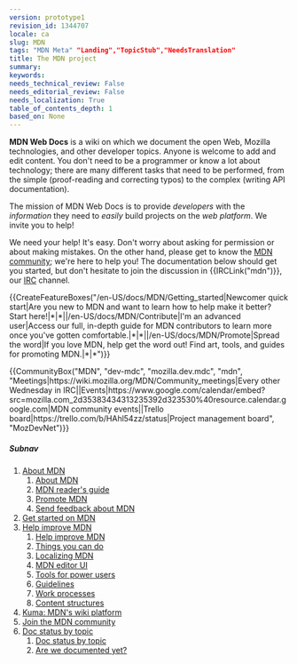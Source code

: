 ```yaml
---
version: prototype1
revision_id: 1344707
locale: ca
slug: MDN
tags: "MDN Meta" "Landing","TopicStub","NeedsTranslation"
title: The MDN project
summary: 
keywords: 
needs_technical_review: False
needs_editorial_review: False
needs_localization: True
table_of_contents_depth: 1
based_on: None
---
```

<p><strong>MDN Web Docs</strong> is a wiki on which we document the open Web, Mozilla technologies, and other developer topics. Anyone is welcome to add and edit content. You don't need to be a programmer or know a lot about technology; there are many different tasks that need to be performed, from the simple (proof-reading and correcting typos) to the complex (writing API documentation).</p>

<div class="summary">
<p>The mission of MDN Web Docs is to provide <em>developers</em> with the <em>information</em> they need to <em>easily</em> build projects on the <em>web platform</em>. We invite you to help!</p>
</div>

<p>We need your help! It's easy. Don't worry about asking for permission or about making mistakes. On the other hand, please get to know the <a href="/en-US/docs/MDN/Community" title="/en-US/docs/MDN/Community">MDN community</a>; we're here to help you! The documentation below should get you started, but don't hesitate to join the discussion in {{IRCLink("mdn")}}, our <a href="https://wiki.mozilla.org/IRC">IRC</a> channel.</p>

<p>{{CreateFeatureBoxes("/en-US/docs/MDN/Getting_started|Newcomer quick start|Are you new to MDN and want to learn how to help make it better? Start here!|*|*||/en-US/docs/MDN/Contribute|I'm an advanced user|Access our full, in-depth guide for MDN contributors to learn more once you've gotten comfortable.|*|*||/en-US/docs/MDN/Promote|Spread the word|If you love MDN, help get the word out! Find art, tools, and guides for promoting MDN.|*|*")}}</p>

<p>{{CommunityBox("MDN", "dev-mdc", "mozilla.dev.mdc", "mdn", "Meetings|https://wiki.mozilla.org/MDN/Community_meetings|Every other Wednesday in IRC||Events|https://www.google.com/calendar/embed?src=mozilla.com_2d35383434313235392d323530%40resource.calendar.google.com|MDN community events||Trello board|https://trello.com/b/HAhl54zz/status|Project management board", "MozDevNet")}}</p>

<h5 id="Subnav">Subnav</h5>

<ol>
 <li><a href="/en-US/docs/MDN/About">About MDN</a>

  <ol>
   <li><a href="/en-US/docs/MDN/About">About MDN</a></li>
   <li><a href="/en-US/docs/MDN/About/Reading">MDN reader's guide</a></li>
   <li><a href="/en-US/docs/MDN/About/Promote">Promote MDN</a></li>
   <li><a href="/en-US/docs/MDN/Feedback">Send feedback about MDN</a></li>
  </ol>
 </li>
 <li><a href="/en-US/docs/MDN/Getting_started">Get started on MDN</a></li>
 <li><a href="/en-US/docs/MDN/Contribute">Help improve MDN</a>
  <ol>
   <li><a href="/en-US/docs/MDN/Contribute">Help improve MDN</a></li>
   <li><a href="/en-US/docs/MDN/Contribute/Howto">Things you can do</a></li>
   <li><a href="/en-US/docs/MDN/Contribute/Localize">Localizing MDN</a></li>
   <li><a href="/en-US/docs/MDN/Contribute/Editor">MDN editor UI</a></li>
   <li><a href="/en-US/docs/MDN/Contribute/Tools">Tools for power users</a></li>
   <li><a href="/en-US/docs/MDN/Contribute/Guidelines">Guidelines</a></li>
   <li><a href="/en-US/docs/MDN/Contribute/Processes">Work processes</a></li>
   <li><a href="/en-US/docs/MDN/Contribute/Structures">Content structures</a></li>
  </ol>
 </li>
 <li><a href="/en-US/docs/MDN/Kuma">Kuma: MDN's wiki platform</a></li>
 <li><a href="/en-US/docs/MDN/Community">Join the MDN community</a></li>
 <li><a href="/en-US/docs/MDN/Doc_status">Doc status by topic</a>
  <ol>
   <li><a href="/en-US/docs/MDN/Doc_status">Doc status by topic</a></li>
   <li><a href="/en-US/docs/MDN/Doc_status/Overview">Are we documented yet?</a></li>
  </ol>
 </li>
</ol>

